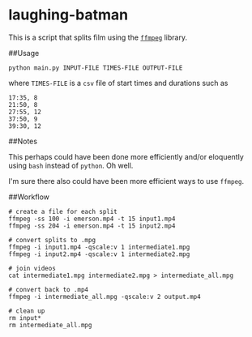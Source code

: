 laughing-batman
===============
This is a script that splits film using the [`ffmpeg`](http://ffmpeg.org/) library.

##Usage

```
python main.py INPUT-FILE TIMES-FILE OUTPUT-FILE
```

where `TIMES-FILE` is a `csv` file of start times and durations such as
```
17:35, 8
21:50, 8
27:55, 12
37:50, 9
39:30, 12
```

##Notes


This perhaps could have been done more efficiently and/or eloquently using `bash` instead of `python`. Oh well.

I'm sure there also could have been more efficient ways to use `ffmpeg`.

##Workflow

```
# create a file for each split
ffmpeg -ss 100 -i emerson.mp4 -t 15 input1.mp4
ffmpeg -ss 204 -i emerson.mp4 -t 15 input2.mp4

# convert splits to .mpg
ffmpeg -i input1.mp4 -qscale:v 1 intermediate1.mpg
ffmpeg -i input2.mp4 -qscale:v 1 intermediate2.mpg

# join videos
cat intermediate1.mpg intermediate2.mpg > intermediate_all.mpg

# convert back to .mp4
ffmpeg -i intermediate_all.mpg -qscale:v 2 output.mp4

# clean up
rm input*
rm intermediate_all.mpg
```




